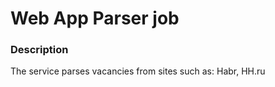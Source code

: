 # Web App Parser job

### Description

The service parses vacancies from sites such as: Habr, HH.ru
